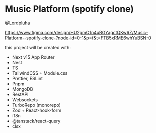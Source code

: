 # Music Platform (spotify clone)
[@Lordpluha](https://github.com/Lordpluha)

https://www.figma.com/design/HU2gmO1n4uBGYagctQKw6Z/Music-Platform--spotify-clone-?node-id=0-1&p=f&t=FTB5xRME6whYuBSN-0

this project will be created with:
 - Next v15 App Router
 - Nest
 - TS
 - TailwindCSS + Module.css
 - Prettier, ESLint
 - Pnpm
 - MongoDB
 - RestAPI
 - Websockets
 - TurboRepo (monorepo)
 - Zod + React-hook-form
 - i18n
 - @tanstack/react-query
 - clsx
